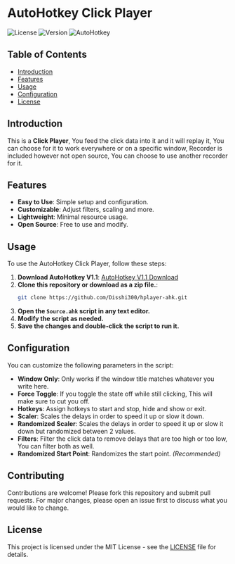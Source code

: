 # AutoHotkey Click Player

![License](https://img.shields.io/badge/license-MIT-blue.svg) 
![Version](https://img.shields.io/badge/version-1.0.2_B5.1-brightgreen.svg) 
![AutoHotkey](https://img.shields.io/badge/AutoHotkey-v1.1.33.02-blue.svg)

## Table of Contents
- [Introduction](#introduction)
- [Features](#features)
- [Usage](#usage)
- [Configuration](#configuration)
- [License](#license)

## Introduction
This is a **Click Player**, You feed the click data into it and it will replay it, You can choose for it to work everywhere or on a specific window, Recorder is included however not open source, You can choose to use another recorder for it.

## Features
- **Easy to Use**: Simple setup and configuration.
- **Customizable**: Adjust filters, scaling and more.
- **Lightweight**: Minimal resource usage.
- **Open Source**: Free to use and modify.

## Usage
To use the AutoHotkey Click Player, follow these steps:
1. **Download AutoHotkey V1.1**: [AutoHotkey V1.1 Download](https://www.autohotkey.com/download/ahk-install.exe)
2. **Clone this repository or download as a zip file.**:
    ```bash
    git clone https://github.com/Disshi300/hplayer-ahk.git
    ```
3. **Open the `Source.ahk` script in any text editor.**
4. **Modify the script as needed.**
5. **Save the changes and double-click the script to run it.**

## Configuration
You can customize the following parameters in the script:
- **Window Only**: Only works if the window title matches whatever you write here.
- **Force Toggle**: If you toggle the state off while still clicking, This will make sure to cut you off.
- **Hotkeys**: Assign hotkeys to start and stop, hide and show or exit.
- **Scaler**: Scales the delays in order to speed it up or slow it down.
- **Randomized Scaler**: Scales the delays in order to speed it up or slow it down but randomized between 2 values.
- **Filters**: Filter the click data to remove delays that are too high or too low, You can filter both as well.
- **Randomized Start Point**: Randomizes the start point. *(Recommended)*

## Contributing
Contributions are welcome! Please fork this repository and submit pull requests. For major changes, please open an issue first to discuss what you would like to change.

## License
This project is licensed under the MIT License - see the [LICENSE](LICENSE) file for details.
